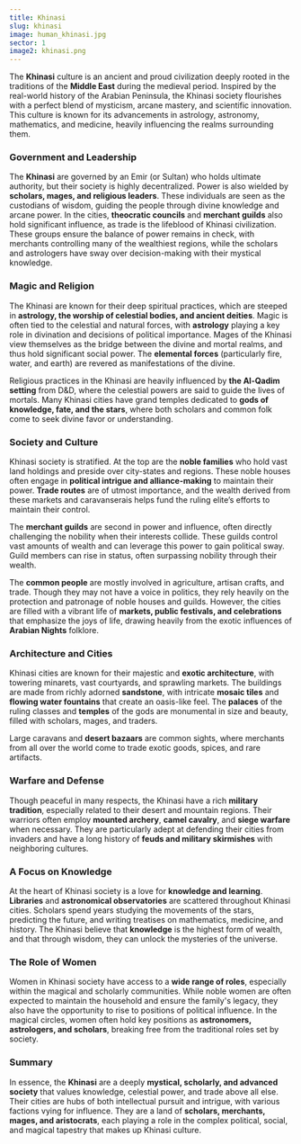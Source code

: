 ```yaml
---
title: Khinasi
slug: khinasi
image: human_khinasi.jpg
sector: 1
image2: khinasi.png
---
```


The **Khinasi** culture is an ancient and proud civilization deeply rooted in the traditions of the **Middle East** during the medieval period. Inspired by the real-world history of the Arabian Peninsula, the Khinasi society flourishes with a perfect blend of mysticism, arcane mastery, and scientific innovation. This culture is known for its advancements in astrology, astronomy, mathematics, and medicine, heavily influencing the realms surrounding them.

### Government and Leadership

The **Khinasi** are governed by an Emir (or Sultan) who holds ultimate authority, but their society is highly decentralized. Power is also wielded by **scholars, mages, and religious leaders**. These individuals are seen as the custodians of wisdom, guiding the people through divine knowledge and arcane power. In the cities, **theocratic councils** and **merchant guilds** also hold significant influence, as trade is the lifeblood of Khinasi civilization. These groups ensure the balance of power remains in check, with merchants controlling many of the wealthiest regions, while the scholars and astrologers have sway over decision-making with their mystical knowledge.

### Magic and Religion

The Khinasi are known for their deep spiritual practices, which are steeped in **astrology, the worship of celestial bodies, and ancient deities**. Magic is often tied to the celestial and natural forces, with **astrology** playing a key role in divination and decisions of political importance. Mages of the Khinasi view themselves as the bridge between the divine and mortal realms, and thus hold significant social power. The **elemental forces** (particularly fire, water, and earth) are revered as manifestations of the divine.

Religious practices in the Khinasi are heavily influenced by **the Al-Qadim setting** from D&D, where the celestial powers are said to guide the lives of mortals. Many Khinasi cities have grand temples dedicated to **gods of knowledge, fate, and the stars**, where both scholars and common folk come to seek divine favor or understanding.

### Society and Culture

Khinasi society is stratified. At the top are the **noble families** who hold vast land holdings and preside over city-states and regions. These noble houses often engage in **political intrigue and alliance-making** to maintain their power. **Trade routes** are of utmost importance, and the wealth derived from these markets and caravanserais helps fund the ruling elite’s efforts to maintain their control.

The **merchant guilds** are second in power and influence, often directly challenging the nobility when their interests collide. These guilds control vast amounts of wealth and can leverage this power to gain political sway. Guild members can rise in status, often surpassing nobility through their wealth.

The **common people** are mostly involved in agriculture, artisan crafts, and trade. Though they may not have a voice in politics, they rely heavily on the protection and patronage of noble houses and guilds. However, the cities are filled with a vibrant life of **markets, public festivals, and celebrations** that emphasize the joys of life, drawing heavily from the exotic influences of **Arabian Nights** folklore.

### Architecture and Cities

Khinasi cities are known for their majestic and **exotic architecture**, with towering minarets, vast courtyards, and sprawling markets. The buildings are made from richly adorned **sandstone**, with intricate **mosaic tiles** and **flowing water fountains** that create an oasis-like feel. The **palaces** of the ruling classes and **temples** of the gods are monumental in size and beauty, filled with scholars, mages, and traders.

Large caravans and **desert bazaars** are common sights, where merchants from all over the world come to trade exotic goods, spices, and rare artifacts.

### Warfare and Defense

Though peaceful in many respects, the Khinasi have a rich **military tradition**, especially related to their desert and mountain regions. Their warriors often employ **mounted archery**, **camel cavalry**, and **siege warfare** when necessary. They are particularly adept at defending their cities from invaders and have a long history of **feuds and military skirmishes** with neighboring cultures.

### A Focus on Knowledge

At the heart of Khinasi society is a love for **knowledge and learning**. **Libraries** and **astronomical observatories** are scattered throughout Khinasi cities. Scholars spend years studying the movements of the stars, predicting the future, and writing treatises on mathematics, medicine, and history. The Khinasi believe that **knowledge** is the highest form of wealth, and that through wisdom, they can unlock the mysteries of the universe.

### The Role of Women

Women in Khinasi society have access to a **wide range of roles**, especially within the magical and scholarly communities. While noble women are often expected to maintain the household and ensure the family's legacy, they also have the opportunity to rise to positions of political influence. In the magical circles, women often hold key positions as **astronomers, astrologers, and scholars**, breaking free from the traditional roles set by society.

### Summary

In essence, the **Khinasi** are a deeply **mystical, scholarly, and advanced society** that values knowledge, celestial power, and trade above all else. Their cities are hubs of both intellectual pursuit and intrigue, with various factions vying for influence. They are a land of **scholars, merchants, mages, and aristocrats**, each playing a role in the complex political, social, and magical tapestry that makes up Khinasi culture.